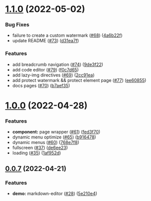 # [1.1.0](https://github.com/developer-plus/vue-hbs-admin/compare/v1.0.0...v1.1.0) (2022-05-02)


### Bug Fixes

* failure to create a custom watermark ([#68](https://github.com/developer-plus/vue-hbs-admin/issues/68)) ([4a6b22f](https://github.com/developer-plus/vue-hbs-admin/commit/4a6b22f1dbd2dd34002353ae18a9e8e12f443b4a))
* update README ([#73](https://github.com/developer-plus/vue-hbs-admin/issues/73)) ([d31ea7f](https://github.com/developer-plus/vue-hbs-admin/commit/d31ea7f6b650655c9079c316239d20bbefb8bb9e))


### Features

* add breadcrumb navigation ([#74](https://github.com/developer-plus/vue-hbs-admin/issues/74)) ([9de3f22](https://github.com/developer-plus/vue-hbs-admin/commit/9de3f22037570b35ec7ba10a00785c1d05e4337a))
* add code editor ([#79](https://github.com/developer-plus/vue-hbs-admin/issues/79)) ([f0c7d65](https://github.com/developer-plus/vue-hbs-admin/commit/f0c7d65537939fff1683652ca7de8e15a1cc26a8))
* add lazy-img directives ([#69](https://github.com/developer-plus/vue-hbs-admin/issues/69)) ([2cc91ea](https://github.com/developer-plus/vue-hbs-admin/commit/2cc91ea877f02ef855b87a770148934cc725e73a))
* add protect watermark && protect element page ([#77](https://github.com/developer-plus/vue-hbs-admin/issues/77)) ([ee60855](https://github.com/developer-plus/vue-hbs-admin/commit/ee60855700e577a7ce891ed6d38321cf18501270))
* docs pages ([#70](https://github.com/developer-plus/vue-hbs-admin/issues/70)) ([b7aef35](https://github.com/developer-plus/vue-hbs-admin/commit/b7aef35eeb2b29489ea370536382c5548987bc1c))



# [1.0.0](https://github.com/developer-plus/vue-hbs-admin/compare/v0.0.7...v1.0.0) (2022-04-28)


### Features

* **component:** page wrapper ([#61](https://github.com/developer-plus/vue-hbs-admin/issues/61)) ([fed3f70](https://github.com/developer-plus/vue-hbs-admin/commit/fed3f70eed106a26f694904a06d5183149bfc348))
* dynamic menu optimize ([#65](https://github.com/developer-plus/vue-hbs-admin/issues/65)) ([b916478](https://github.com/developer-plus/vue-hbs-admin/commit/b9164780d640abe521bf2088b0a60297549edc58))
* dynamic menus ([#60](https://github.com/developer-plus/vue-hbs-admin/issues/60)) ([768e7f8](https://github.com/developer-plus/vue-hbs-admin/commit/768e7f8b36e3c4a1d77042fb5bff8c50b3c702af))
* fullscreen ([#37](https://github.com/developer-plus/vue-hbs-admin/issues/37)) ([de6ee23](https://github.com/developer-plus/vue-hbs-admin/commit/de6ee23fa9dbf159b4ed83f36e9c9f84bcec8b14))
* loading ([#35](https://github.com/developer-plus/vue-hbs-admin/issues/35)) ([1af952d](https://github.com/developer-plus/vue-hbs-admin/commit/1af952d0b0ce9865eef08230f301940284702128))



## [0.0.7](https://github.com/Hongbusi/vue-hbs-admin/compare/v0.0.6...v0.0.7) (2022-04-21)


### Features

* **demo:** markdown-editor ([#28](https://github.com/Hongbusi/vue-hbs-admin/issues/28)) ([5e210e4](https://github.com/Hongbusi/vue-hbs-admin/commit/5e210e45625e55562899e142e3cfd962720a8d77))



